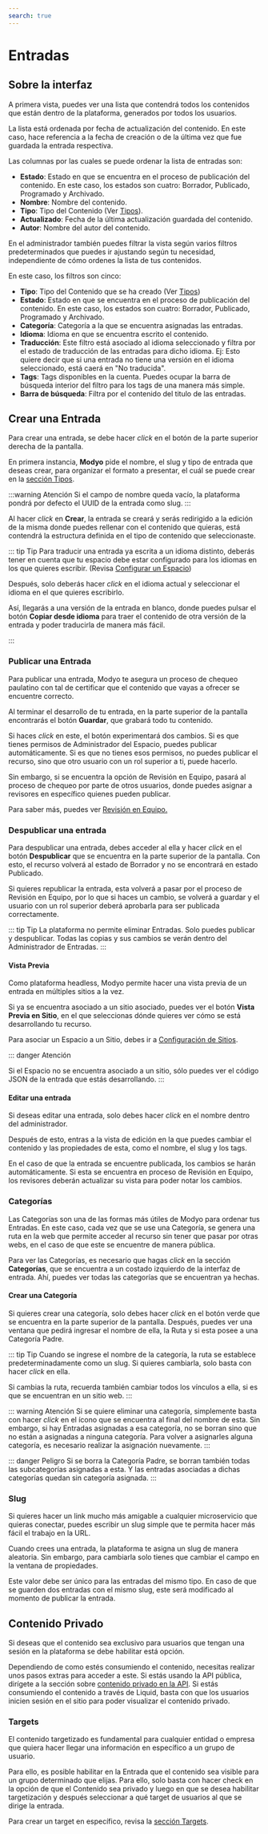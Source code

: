```yaml
---
search: true
---
```


# Entradas

## Sobre la interfaz

A primera vista, puedes ver una lista que contendrá todos los contenidos que están dentro de la plataforma, generados por todos los usuarios.

La lista está ordenada por fecha de actualización del contenido. En este caso, hace referencia a la fecha de creación o de la última vez que fue guardada la entrada respectiva.

Las columnas por las cuales se puede ordenar la lista de entradas son:

- **Estado**: Estado en que se encuentra en el proceso de publicación del contenido. En este caso, los estados son cuatro: Borrador, Publicado, Programado y Archivado.
- **Nombre**: Nombre del contenido.
- **Tipo**: Tipo del Contenido (Ver [Tipos](/platform/content/types.html)).
- **Actualizado**: Fecha de la última actualización guardada del contenido.
- **Autor**: Nombre del autor del contenido.

En el administrador también puedes filtrar la vista según varios filtros predeterminados que puedes ir ajustando según tu necesidad, independiente de cómo ordenes la lista de tus contenidos.

En este caso, los filtros son cinco:

- **Tipo**: Tipo del Contenido que se ha creado (Ver [Tipos](/platform/content/types.html))
- **Estado**: Estado en que se encuentra en el proceso de publicación del contenido. En este caso, los estados son cuatro: Borrador, Publicado, Programado y Archivado.
- **Categoría**: Categoría a la que se encuentra asignadas las entradas.
- **Idioma**: Idioma en que se encuentra escrito el contenido.
- **Traducción**: Este filtro está asociado al idioma seleccionado y filtra por el estado de traducción de las entradas para dicho idioma. Ej: Esto quiere decir que si una entrada no tiene una versión en el idioma seleccionado, está caerá en "No traducida".
- **Tags**: Tags disponibles en la cuenta. Puedes ocupar la barra de búsqueda interior del filtro para los tags de una manera más simple.
- **Barra de búsqueda**: Filtra por el contenido del titulo de las entradas.

## Crear una Entrada

Para crear una entrada, se debe hacer _click_ en el botón de la parte superior derecha de la pantalla. 

En primera instancia, **Modyo** pide el nombre, el slug y tipo de entrada que deseas crear, para organizar el formato a presentar, el cuál se puede crear en la [sección Tipos](/platform/content/types.html).

:::warning Atención
Si el campo de nombre queda vacío, la plataforma pondrá por defecto el UUID de la entrada como slug.
:::

Al hacer _click_ en **Crear**, la entrada se creará y serás redirigido a la edición de la misma donde puedes rellenar con el contenido que quieras, está contendrá la estructura definida en el tipo de contenido que seleccionaste.

::: tip Tip
Para traducir una entrada ya escrita a un idioma distinto, deberás tener en cuenta que tu espacio debe estar configurado para los idiomas en los que quieres escribir. (Revisa [Configurar un Espacio](/platform/content/spaces.html#configurar-un-espacio))

Después, solo deberás hacer _click_ en el idioma actual y seleccionar el idioma en el que quieres escribirlo. 

Así, llegarás a una versión de la entrada en blanco, donde puedes pulsar el botón **Copiar desde idioma** para traer el contenido de otra versión de la entrada y poder traducirla de manera más fácil.

:::

### Publicar una Entrada

Para publicar una entrada, Modyo te asegura un proceso de chequeo paulatino con tal de certificar que el contenido que vayas a ofrecer se encuentre correcto.

Al terminar el desarrollo de tu entrada, en la parte superior de la pantalla encontrarás el botón **Guardar**, que grabará todo tu contenido. 

Si haces _click_ en este, el botón experimentará dos cambios. Si es que tienes permisos de Administrador del Espacio, puedes publicar automáticamente. Si es que no tienes esos permisos, no puedes publicar el recurso, sino que otro usuario con un rol superior a ti, puede hacerlo.

Sin embargo, si se encuentra la opción de Revisión en Equipo, pasará al proceso de chequeo por parte de otros usuarios, donde puedes asignar a revisores en específico quienes pueden publicar. 

Para saber más, puedes ver [Revisión en Equipo.](/platform/core/team-review.html)


### Despublicar una entrada

Para despublicar una entrada, debes acceder al ella y hacer _click_ en el botón **Despublicar** que se encuentra en la parte superior de la pantalla. Con esto, el recurso volverá al estado de Borrador y no se encontrará en estado Publicado.

Si quieres republicar la entrada, esta volverá a pasar por el proceso de Revisión en Equipo, por lo que si haces un cambio, se volverá a guardar y el usuario con un rol superior deberá aprobarla para ser publicada correctamente.

::: tip Tip
La plataforma no permite eliminar Entradas. Solo puedes publicar y despublicar. Todas las copias y sus cambios se verán dentro del Administrador de Entradas.
:::

#### Vista Previa

Como plataforma headless, Modyo permite hacer una vista previa de un entrada en múltiples sitios a la vez.

Si ya se encuentra asociado a un sitio asociado, puedes ver el botón **Vista Previa en Sitio**, en el que seleccionas dónde quieres ver cómo se está desarrollando tu recurso.

Para asociar un Espacio a un Sitio, debes ir a [Configuración de Sitios](/platform/channels/sites.html#configuracion-de-un-sitio).

::: danger Atención

Si el Espacio no se encuentra asociado a un sitio, sólo puedes ver el código JSON de la entrada que estás desarrollando.
:::

#### Editar una entrada

Si deseas editar una entrada, solo debes hacer _click_ en el nombre dentro del administrador.

Después de esto, entras a la vista de edición en la que puedes cambiar el contenido y las propiedades de esta, como el nombre, el slug y los tags.

En el caso de que la entrada se encuentre publicada, los cambios se harán automáticamente. Si esta se encuentra en proceso de Revisión en Equipo, los revisores deberán actualizar su vista para poder notar los cambios.

### Categorías

Las Categorías son una de las formas más útiles de Modyo para ordenar tus Entradas. En este caso, cada vez que se use una Categoría, se genera una ruta en la web que permite acceder al recurso sin tener que pasar por otras webs, en el caso de que este se encuentre de manera pública.

Para ver las Categorías, es necesario que hagas _click_ en la sección **Categorías**, que se encuentra a un costado izquierdo de la interfaz de entrada. Ahí, puedes ver todas las categorías que se encuentran ya hechas. 

#### Crear una Categoría

Si quieres crear una categoría, solo debes hacer _click_ en el botón verde que se encuentra en la parte superior de la pantalla. Después, puedes ver una ventana que pedirá ingresar el nombre de ella, la Ruta y si esta posee a una Categoría Padre.

::: tip Tip
Cuando se ingrese el nombre de la categoría, la ruta se establece predeterminadamente como un slug. Si quieres cambiarla, solo basta con hacer _click_ en ella.

Si cambias la ruta, recuerda también cambiar todos los vínculos a ella, si es que se encuentran en un sitio web.
:::

::: warning Atención
Si se quiere eliminar una categoría, simplemente basta con hacer _click_ en el ícono que se encuentra al final del nombre de esta. Sin embargo, si hay Entradas asignadas a esa categoría, no se borran sino que no están a asignadas a ninguna categoría. Para volver a asignarles alguna categoría, es necesario realizar la asignación nuevamente.
:::

::: danger Peligro
Si se borra la Categoría Padre, se borran también todas las subcategorías asignadas a esta. Y las entradas asociadas a dichas categorías quedan sin categoría asignada.
:::

### Slug

Si quieres hacer un link mucho más amigable a cualquier microservicio que quieras conectar, puedes escribir un slug simple que te permita hacer más fácil el trabajo en la URL.

Cuando crees una entrada, la plataforma te asigna un slug de manera aleatoria. Sin embargo, para cambiarla solo tienes que cambiar el campo en la ventana de propiedades.

Este valor debe ser único para las entradas del mismo tipo. En caso de que se guarden dos entradas con el mismo slug, este será modificado al momento de publicar la entrada.

## Contenido Privado

Si deseas que el contenido sea exclusivo para usuarios que tengan una sesión en la plataforma se debe habilitar está opción.

Dependiendo de como estés consumiendo el contenido, necesitas realizar unos pasos extras para acceder a este. Si estás usando la API pública, dirígete a la sección sobre [contenido privado en la API](/platform/content/public-api-reference.html#contenido-privado). Si estás consumiendo el contenido a través de Liquid, basta con que los usuarios inicien sesión en el sitio para poder visualizar el contenido privado.

### Targets

El contenido targetizado es fundamental para cualquier entidad o empresa que quiera hacer llegar una información en específico a un grupo de usuario.

Para ello, es posible habilitar en la Entrada que el contenido sea visible para un grupo determinado que elijas. Para ello, solo basta con hacer check en la opción de que el Contenido sea privado y luego en que se desea habilitar targetización y después seleccionar a qué target de usuarios al que se dirige la entrada.

Para crear un target en específico, revisa la [sección Targets](/platform/customers/targets.html).





